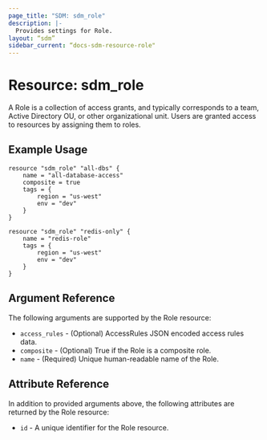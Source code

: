 ```yaml
---
page_title: "SDM: sdm_role"
description: |-
  Provides settings for Role.
layout: “sdm”
sidebar_current: “docs-sdm-resource-role"
---
```

# Resource: sdm_role

A Role is a collection of access grants, and typically corresponds to a team, Active Directory OU, or other organizational unit. Users are granted access to resources by assigning them to roles.
## Example Usage

```hcl
resource "sdm_role" "all-dbs" {
    name = "all-database-access"
    composite = true
    tags = {
        region = "us-west"
        env = "dev"
    }    
}

resource "sdm_role" "redis-only" {
    name = "redis-role"
    tags = {
        region = "us-west"
        env = "dev"
    }    
}
```
## Argument Reference
The following arguments are supported by the Role resource:
* `access_rules` - (Optional) AccessRules JSON encoded access rules data.
* `composite` - (Optional) True if the Role is a composite role.
* `name` - (Required) Unique human-readable name of the Role.
## Attribute Reference
In addition to provided arguments above, the following attributes are returned by the Role resource:
* `id` - A unique identifier for the Role resource.

